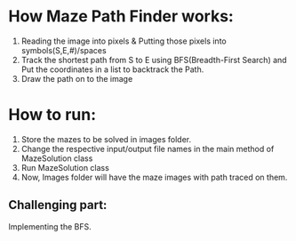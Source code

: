 # How Maze Path Finder works:
1. Reading the image into pixels & Putting those pixels into symbols(S,E,#)/spaces
2. Track the shortest path from S to E using BFS(Breadth-First Search) and Put the coordinates in a list to backtrack the Path.
3. Draw the path on to the image

# How to run:
1. Store the mazes to be solved in images folder.
2. Change the respective input/output file names in the main method of MazeSolution class
3. Run MazeSolution class 
4. Now, Images folder will have the maze images with path traced on them.


## Challenging part:
Implementing the BFS.
